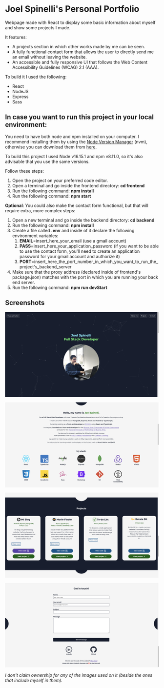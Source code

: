 # Joel Spinelli's Personal Portfolio

Webpage made with React to display some basic information about myself and show some projects I made.

It features:
* A projects section in which other works made by me can be seen.
* A fully functional contact form that allows the user to directly send me an email without leaving the website. 
* An accessible and fully responsive UI that follows the Web Content Accessibility Guidelines (WCAG) 2.1 (AAA).

To build it I used the following: 
* React 
* NodeJS 
* Express 
* Sass

## In case you want to run this project in your local environment: 
You need to have both node and npm installed on your computer. I recommend installing them by using the [Node Version Manager](https://github.com/nvm-sh/nvm) (nvm), otherwise you can download them from [here](https://nodejs.org/en). 

To build this project I used Node v16.15.1 and npm v8.11.0, so it's also advisable that you use the same versions. 

Follow these steps: 
1. Open the project on your preferred code editor. 
1. Open a terminal and go inside the frontend directory: **cd frontend**
1. Run the following command: **npm install**
1. Run the following command: **npm start**

__Optional__: You could also make the contact form functional, but that will require extra, more complex steps: 
1. Open a new terminal and go inside the backend directory: **cd backend** 
1. Run the following command: **npm install**
1. Create a file called **.env** and inside of it declare the following environment variables: 
    1. **EMAIL**=insert_here_your_email (use a gmail account)
    1. **PASS**=insert_here_your_application_password (if you want to be able to use the contact form, you'll need to create an application password for your gmail account and authorize it)
    1. **PORT**=insert_here_the_port_number_in_which_you_want_to_run_the_project's_backend_server 
1. Make sure that the proxy address (declared inside of frontend's package.json) matches with the port in which you are running your back end server. 
1. Run the following command: **npm run devStart**

## Screenshots
![Screenshot of Joel's portoflio 1 of 4. It's the initial view, which is a picture of Joel coding con his laptop.](./screenshots/screenshot1.png)

![Screenshot of Joel's portoflio 2 of 4. It's the about-me section of the portfolio, which tells a little about Joel's professional experience and shows his technology stack.](./screenshots/screenshot2.png)

![Screenshot of Joel's portoflio 3 of 4. It's the projects section of Joel's portfolio, which contains cards with some information about each one of the projects.](./screenshots/screenshot3.png)

![Screenshot of Joel's portoflio 4 of 4. It's the contact form of Joel's portfolio.](./screenshots/screenshot4.png)

_I don't claim ownership for any of the images used on it (beside the ones that include myself in them)._
